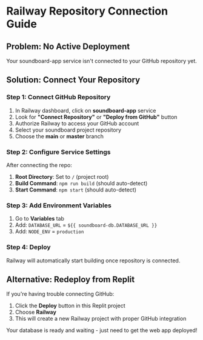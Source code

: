 # Railway Repository Connection Guide

## Problem: No Active Deployment
Your soundboard-app service isn't connected to your GitHub repository yet.

## Solution: Connect Your Repository

### Step 1: Connect GitHub Repository
1. In Railway dashboard, click on **soundboard-app** service
2. Look for **"Connect Repository"** or **"Deploy from GitHub"** button
3. Authorize Railway to access your GitHub account
4. Select your soundboard project repository
5. Choose the **main** or **master** branch

### Step 2: Configure Service Settings
After connecting the repo:
1. **Root Directory**: Set to `/` (project root)
2. **Build Command**: `npm run build` (should auto-detect)
3. **Start Command**: `npm start` (should auto-detect)

### Step 3: Add Environment Variables
1. Go to **Variables** tab
2. Add: `DATABASE_URL` = `${{ soundboard-db.DATABASE_URL }}`
3. Add: `NODE_ENV` = `production`

### Step 4: Deploy
Railway will automatically start building once repository is connected.

## Alternative: Redeploy from Replit
If you're having trouble connecting GitHub:
1. Click the **Deploy** button in this Replit project
2. Choose **Railway**
3. This will create a new Railway project with proper GitHub integration

Your database is ready and waiting - just need to get the web app deployed!